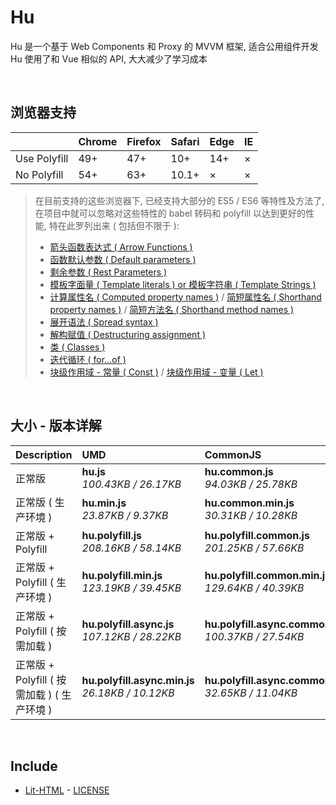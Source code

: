 # Hu
Hu 是一个基于 Web Components 和 Proxy 的 MVVM 框架, 适合公用组件开发<br>
Hu 使用了和 Vue 相似的 API, 大大减少了学习成本

<br>

## 浏览器支持

|              | Chrome | Firefox | Safari | Edge | IE |
| :-           | :-     | :-      | :-     | :-   | :- |
| Use Polyfill | 49+    | 47+     | 10+    | 14+  | ×  |
| No Polyfill  | 54+    | 63+     | 10.1+  | ×    | ×  |

> 在目前支持的这些浏览器下, 已经支持大部分的 ES5 / ES6 等特性及方法了,<br>
> 在项目中就可以忽略对这些特性的 babel 转码和 polyfill 以达到更好的性能, 特在此罗列出来 ( 包括但不限于 ): <br>
  > - [箭头函数表达式 ( Arrow Functions )](https://developer.mozilla.org/zh-CN/docs/Web/JavaScript/Reference/Functions/Arrow_functions)
  > - [函数默认参数 ( Default parameters )](https://developer.mozilla.org/zh-CN/docs/Web/JavaScript/Reference/Functions/Default_parameters)
  > - [剩余参数 ( Rest Parameters )](https://developer.mozilla.org/zh-CN/docs/Web/JavaScript/Reference/Functions/Rest_parameters)
  > - [模板字面量 ( Template literals ) or 模板字符串 ( Template Strings )](https://developer.mozilla.org/zh-CN/docs/Web/JavaScript/Reference/template_strings)
  > - [计算属性名 ( Computed property names )](https://developer.mozilla.org/zh-CN/docs/Web/JavaScript/Reference/Operators/Object_initializer#计算属性名) / [简短属性名 ( Shorthand property names )](https://developer.mozilla.org/zh-CN/docs/Web/JavaScript/Reference/Operators/Object_initializer#属性定义) / [简短方法名 ( Shorthand method names )](https://developer.mozilla.org/zh-CN/docs/Web/JavaScript/Reference/Operators/Object_initializer#方法定义)
  > - [展开语法 ( Spread syntax )](https://developer.mozilla.org/zh-CN/docs/Web/JavaScript/Reference/Operators/Spread_syntax)
  > - [解构赋值 ( Destructuring assignment )](https://developer.mozilla.org/zh-CN/docs/Web/JavaScript/Reference/Operators/Destructuring_assignment)
  > - [类 ( Classes )](https://developer.mozilla.org/zh-CN/docs/Web/JavaScript/Reference/Classes)
  > - [迭代循环 ( for...of )](https://developer.mozilla.org/zh-CN/docs/Web/JavaScript/Reference/Statements/for...of)
  > - [块级作用域 - 常量 ( Const )](https://developer.mozilla.org/zh-CN/docs/Web/JavaScript/Reference/Statements/const) / [块级作用域 - 变量 ( Let )](https://developer.mozilla.org/zh-CN/docs/Web/JavaScript/Reference/Statements/let)

<br>

## 大小 - 版本详解
| Description | UMD | CommonJS | ES Module |
| :- | :- | :- | :- |
| 正常版 | **hu.js**<br>*100.43KB / 26.17KB* | **hu.common.js**<br>*94.03KB / 25.78KB* | **hu.esm.js**<br>*94.01KB / 25.77KB* |
| 正常版 ( 生产环境 ) | **hu.min.js**<br>*23.87KB / 9.37KB* | **hu.common.min.js**<br>*30.31KB / 10.28KB* | **hu.esm.min.js**<br>*23.70KB / 9.30KB* |
| 正常版 + Polyfill | **hu.polyfill.js**<br>*208.16KB / 58.14KB* | **hu.polyfill.common.js**<br>*201.25KB / 57.66KB* | **hu.polyfill.esm.js**<br>*201.23KB / 57.64KB* |
| 正常版 + Polyfill ( 生产环境 ) | **hu.polyfill.min.js**<br>*123.19KB / 39.45KB* | **hu.polyfill.common.min.js**<br>*129.64KB / 40.39KB* | **hu.polyfill.esm.min.js**<br>*123.02KB / 39.39KB* |
| 正常版 + Polyfill ( 按需加载 ) | **hu.polyfill.async.js**<br>*107.12KB / 28.22KB* | **hu.polyfill.async.common.js**<br>*100.37KB / 27.54KB* | **hu.polyfill.async.esm.js**<br>*100.36KB / 27.53KB* |
| 正常版 + Polyfill ( 按需加载 ) ( 生产环境 ) | **hu.polyfill.async.min.js**<br>*26.18KB / 10.12KB* | **hu.polyfill.async.common.min.js**<br>*32.65KB / 11.04KB* | **hu.polyfill.async.esm.min.js**<br>*26.02KB / 10.05KB* |

<br>

## Include
  - [Lit-HTML](https://github.com/Polymer/lit-html) \- [LICENSE](https://github.com/Polymer/lit-html/blob/master/LICENSE)